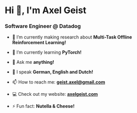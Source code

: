 <h1 align="left">Hi 👋, I'm Axel Geist</h1>
<h3 align="left">Software Engineer @ Datadog</h3>
<!-- <img align="right" alt="Coding" width="400" src="https://cdn.dribbble.com/users/1162077/screenshots/3848914/programmer.gif"> -->

- 🔭 I’m currently making research about **Multi-Task Offline Reinforcement Learning!**

- 🌱 I’m currently learning **PyTorch!**

- 💬 Ask me **anything!**

- 👄 I speak **German, English and Dutch!**

- 📫 How to reach me: **geist.axel@gmail.com**

- 💻 Check out my website: **[axelgeist.com](https://axelgeist.com)**

- ⚡ Fun fact: **Nutella & Cheese!**
